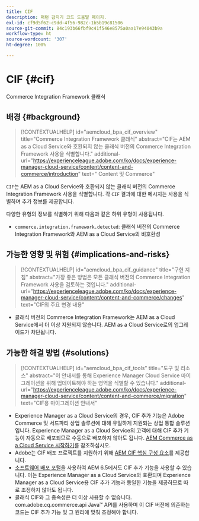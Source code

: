 ```yaml
---
title: CIF
description: 패턴 감지기 코드 도움말 페이지.
exl-id: cf9d5f62-c9dd-4f56-982c-1b5b19c81506
source-git-commit: 84c193b66fbf9c41f546e8575a0aa17e94043b9a
workflow-type: ht
source-wordcount: '307'
ht-degree: 100%

---
```


# CIF {#cif}

Commerce Integration Framework 클래식

## 배경 {#background}

>[!CONTEXTUALHELP]
>id="aemcloud_bpa_cif_overview"
>title="Commerce Integration Framework 클래식"
>abstract="CIF는 AEM as a Cloud Service와 호환되지 않는 클래식 버전의 Commerce Integration Framework 사용을 식별합니다."
>additional-url="https://experienceleague.adobe.com/ko/docs/experience-manager-cloud-service/content/content-and-commerce/introduction" text=" Content 및 Commerce"

`CIF`는 AEM as a Cloud Service와 호환되지 않는 클래식 버전의 Commerce Integration Framework 사용을 식별합니다. 각 `CIF` 결과에 대한 메시지는 사용을 식별하며 추가 정보를 제공합니다.

다양한 유형의 정보를 식별하기 위해 다음과 같은 하위 유형이 사용됩니다.

* `commerce.integration.framework.detected`: 클래식 버전의 Commerce Integration Framework와 AEM as a Cloud Service의 비호환성


## 가능한 영향 및 위험 {#implications-and-risks}

>[!CONTEXTUALHELP]
>id="aemcloud_bpa_cif_guidance"
>title="구현 지침"
>abstract="가장 좋은 방법은 모든 클래식 버전의 Commerce Integration Framework 사용을 검토하는 것입니다."
>additional-url="https://experienceleague.adobe.com/ko/docs/experience-manager-cloud-service/content/content-and-commerce/changes" text="CIF의 주요 변경 내용"

* 클래식 버전의 Commerce Integration Framework는 AEM as a Cloud Service에서 더 이상 지원되지 않습니다. AEM as a Cloud Service로의 업그레이드가 차단됩니다.

## 가능한 해결 방법 {#solutions}

>[!CONTEXTUALHELP]
>id="aemcloud_bpa_cif_tools"
>title="도구 및 리소스"
>abstract="이 안내서를 통해 Experience Manager Cloud Service 마이그레이션을 위해 업데이트해야 하는 영역을 식별할 수 있습니다."
>additional-url="https://experienceleague.adobe.com/ko/docs/experience-manager-cloud-service/content/content-and-commerce/migration" text="CIF용 마이그레이션 안내서"

* Experience Manager as a Cloud Service의 경우, CIF 추가 기능은 Adobe Commerce 및 서드파티 상업 솔루션에 대해 유일하게 지원되는 상업 통합 솔루션입니다. Experience Manager as a Cloud Service의 고객에 대해 CIF 추가 기능이 자동으로 배포되므로 수동으로 배포하지 않아도 됩니다. [AEM Commerce as a Cloud Service 시작하기](https://experienceleague.adobe.com/ko/docs/experience-manager-cloud-service/content/content-and-commerce/storefront/getting-started)를 참조하십시오.
* Adobe는 CIF 배포 프로젝트를 지원하기 위해 [AEM CIF 핵심 구성 요소](https://github.com/adobe/aem-core-cif-components)를 제공합니다.
* [소프트웨어 배포 포털](https://experience.adobe.com/#/downloads/content/software-distribution/en/aem.html)을 사용하여 AEM 6.5에서도 CIF 추가 기능을 사용할 수 있습니다. 이는 Experience Manager as a Cloud Service와 호환되며 Experience Manager as a Cloud Service용 CIF 추가 기능과 동일한 기능을 제공하므로 따로 조정하지 않아도 됩니다.
* 클래식 CIF와 그 종속성은 더 이상 사용할 수 없습니다. com.adobe.cq.commerce.api Java™ API를 사용하며 이 CIF 버전에 의존하는 코드는 CIF 추가 기능 및 그 원리에 맞춰 조정해야 합니다.
